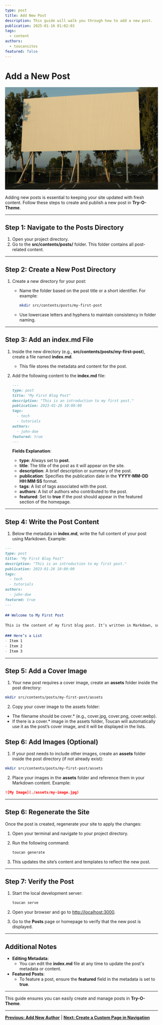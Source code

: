 ```yaml
---
type: post
title: Add New Post
description: This guide will walk you through how to add a new post.
publication: 2025-01-16 01:02:03
tags:
  - content
authors:
  - toucansites
featured: false
---
```


# Add a New Post

![Cover Image](./assets/cover.jpg)

Adding new posts is essential to keeping your site updated with fresh content. Follow these steps to create and publish a new post in **Try-O-Theme**.

---

## Step 1: Navigate to the Posts Directory

1. Open your project directory.
2. Go to the **src/contents/posts/** folder. This folder contains all post-related content.

---

## Step 2: Create a New Post Directory

1. Create a new directory for your post:
   - Name the folder based on the post title or a short identifier. For example:

     ```bash
     mkdir src/contents/posts/my-first-post
     ```

   - Use lowercase letters and hyphens to maintain consistency in folder naming.

---

## Step 3: Add an **index.md** File

1. Inside the new directory (e.g., **src/contents/posts/my-first-post**), create a file named **index.md**.
   - This file stores the metadata and content for the post.

2. Add the following content to the **index.md** file:

   ```markdown
   ---
   type: post
   title: "My First Blog Post"
   description: "This is an introduction to my first post."
   publication: 2023-01-26 10:00:00
   tags:
     - tech
     - tutorials
   authors:
     - john-doe
   featured: true
   ---
   ```

   **Fields Explanation**:
   - **type**: Always set to **post**.
   - **title**: The title of the post as it will appear on the site.
   - **description**: A brief description or summary of the post.
   - **publication**: Specifies the publication date in the **YYYY-MM-DD HH:MM:SS** format.
   - **tags**: A list of tags associated with the post.
   - **authors**: A list of authors who contributed to the post.
   - **featured**: Set to **true** if the post should appear in the featured section of the homepage.

---

## Step 4: Write the Post Content

1. Below the metadata in **index.md**, write the full content of your post using Markdown. Example:

```markdown
---
type: post
title: "My First Blog Post"
description: "This is an introduction to my first post."
publication: 2023-01-26 10:00:00
tags:
  - tech
  - tutorials
authors:
  - john-doe
featured: true
---

## Welcome to My First Post

This is the content of my first blog post. It’s written in Markdown, so you can easily format headings, lists, images, and more.

### Here’s a List
- Item 1
- Item 2
- Item 3
```

---

## Step 5: Add a Cover Image

1. Your new post requires a cover image, create an **assets** folder inside the post directory:

  ```bash
  mkdir src/contents/posts/my-first-post/assets
  ```

2. Copy your cover image to the assets folder:

- The filename should be cover.* (e.g., cover.jpg, cover.png, cover.webp).
- If there is a cover.* image in the assets folder, Toucan will automatically use it as the post’s cover image, and it will be displayed in the lists.

## Step 6: Add Images (Optional)

1. If your post needs to include other images, create an **assets** folder inside the post directory (if not already exist):

  ```bash
  mkdir src/contents/posts/my-first-post/assets
  ```

2. Place your images in the **assets** folder and reference them in your Markdown content. Example:

  ```markdown
  ![My Image](./assets/my-image.jpg)
  ```

---

## Step 6: Regenerate the Site

Once the post is created, regenerate your site to apply the changes:

1. Open your terminal and navigate to your project directory.
2. Run the following command:

   ```bash
   toucan generate
   ```

3. This updates the site’s content and templates to reflect the new post.

---

## Step 7: Verify the Post

1. Start the local development server:

   ```bash
   toucan serve
   ```

2. Open your browser and go to [http://localhost:3000](http://localhost:3000).
3. Go to the **Posts** page or homepage to verify that the new post is displayed.

---

## Additional Notes

- **Editing Metadata**:
  - You can edit the **index.md** file at any time to update the post's metadata or content.
- **Featured Posts**:
  - To feature a post, ensure the **featured** field in the metadata is set to **true**.

---

This guide ensures you can easily create and manage posts in **Try-O-Theme**.

---

**[Previous: Add New Author](/new-author/)** | **[Next: Create a Custom Page in Navigation](/new-navigation/)**
